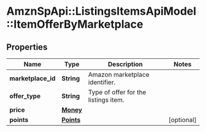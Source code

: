 # AmznSpApi::ListingsItemsApiModel::ItemOfferByMarketplace

## Properties
Name | Type | Description | Notes
------------ | ------------- | ------------- | -------------
**marketplace_id** | **String** | Amazon marketplace identifier. | 
**offer_type** | **String** | Type of offer for the listings item. | 
**price** | [**Money**](Money.md) |  | 
**points** | [**Points**](Points.md) |  | [optional] 

